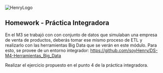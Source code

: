 ![HenryLogo](https://d31uz8lwfmyn8g.cloudfront.net/Assets/logo-henry-white-lg.png)

## Homework - Práctica Integradora

En el M3 se trabajó con con conjunto de datos que simulaban una empresa de venta de productos, deberás tomar ese mismo proceso de ETL y realizarlo con las herramientas Big Data que se verán en este módulo. Para esto, se provee de un entorno integrador:
https://github.com/soyHenry/DS-M4-Herramientas_Big_Data

Realizar el ejercicio propuesto en el punto 4 de la práctica integradora.